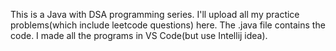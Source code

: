 This is a Java with DSA programming series. 
I'll upload all my practice problems(which include leetcode questions) here.
The .java file contains the code.
I made all the programs in VS Code(but use Intellij idea).
